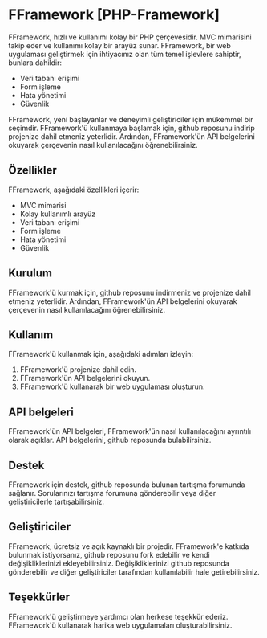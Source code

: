# FFramework [PHP-Framework]

FFramework, hızlı ve kullanımı kolay bir PHP çerçevesidir. MVC mimarisini takip eder ve kullanımı kolay bir arayüz sunar. FFramework, bir web uygulaması geliştirmek için ihtiyacınız olan tüm temel işlevlere sahiptir, bunlara dahildir:

* Veri tabanı erişimi
* Form işleme
* Hata yönetimi
* Güvenlik

FFramework, yeni başlayanlar ve deneyimli geliştiriciler için mükemmel bir seçimdir. FFramework'ü kullanmaya başlamak için, github reposunu indirip projenize dahil etmeniz yeterlidir. Ardından, FFramework'ün API belgelerini okuyarak çerçevenin nasıl kullanılacağını öğrenebilirsiniz.

## Özellikler

FFramework, aşağıdaki özellikleri içerir:

* MVC mimarisi
* Kolay kullanımlı arayüz
* Veri tabanı erişimi
* Form işleme
* Hata yönetimi
* Güvenlik

## Kurulum

FFramework'ü kurmak için, github reposunu indirmeniz ve projenize dahil etmeniz yeterlidir. Ardından, FFramework'ün API belgelerini okuyarak çerçevenin nasıl kullanılacağını öğrenebilirsiniz.

## Kullanım

FFramework'ü kullanmak için, aşağıdaki adımları izleyin:

1. FFramework'ü projenize dahil edin.
2. FFramework'ün API belgelerini okuyun.
3. FFramework'ü kullanarak bir web uygulaması oluşturun.

## API belgeleri

FFramework'ün API belgeleri, FFramework'ün nasıl kullanılacağını ayrıntılı olarak açıklar. API belgelerini, github reposunda bulabilirsiniz.

## Destek

FFramework için destek, github reposunda bulunan tartışma forumunda sağlanır. Sorularınızı tartışma forumuna gönderebilir veya diğer geliştiricilerle tartışabilirsiniz.

## Geliştiriciler

FFramework, ücretsiz ve açık kaynaklı bir projedir. FFramework'e katkıda bulunmak istiyorsanız, github reposunu fork edebilir ve kendi değişikliklerinizi ekleyebilirsiniz. Değişikliklerinizi github reposunda gönderebilir ve diğer geliştiriciler tarafından kullanılabilir hale getirebilirsiniz.

## Teşekkürler

FFramework'ü geliştirmeye yardımcı olan herkese teşekkür ederiz. FFramework'ü kullanarak harika web uygulamaları oluşturabilirsiniz.
